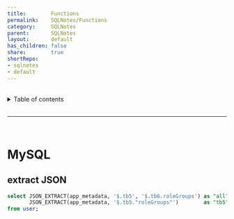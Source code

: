 ```yaml
---
title:        Functions    
permalink:    SQLNotes/Functions    
category:     SQLNotes    
parent:       SQLNotes    
layout:       default    
has_children: false    
share:        true    
shortRepo:    
- sqlnotes    
- default    
---
```

    
    
<br/>    
    
<details markdown="block">          
<summary>          
Table of contents          
</summary>          
{: .text-delta }          
1. TOC          
{:toc}          
</details>          
    
<br/>          
    
***          
    
<br/>          
    
# MySQL    
    
## extract JSON    
    
```sql      
select JSON_EXTRACT(app_metadata, '$.tb5', '$.tb6.roleGroups') as "all",    
       JSON_EXTRACT(app_metadata, '$.tb5."roleGroups"')        as "tb5"    
from user;      
```  